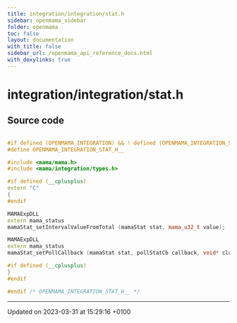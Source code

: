 ```yaml
---
title: integration/integration/stat.h
sidebar: openmama_sidebar
folder: openmama
toc: false
layout: documentation
with_title: false
sidebar_url: /openmama_api_reference_docs.html
with_doxylinks: true
---
```


# integration/integration/stat.h






## Source code

```cpp

#if defined (OPENMAMA_INTEGRATION) && ! defined (OPENMAMA_INTEGRATION_STAT_H__)
#define OPENMAMA_INTEGRATION_STAT_H__

#include <mama/mama.h>
#include <mama/integration/types.h>

#if defined (__cplusplus)
extern "C"
{
#endif

MAMAExpDLL
extern mama_status
mamaStat_setIntervalValueFromTotal (mamaStat stat, mama_u32_t value);

MAMAExpDLL
extern mama_status
mamaStat_setPollCallback (mamaStat stat, pollStatCb callback, void* closure);

#if defined (__cplusplus)
}
#endif

#endif /* OPENMAMA_INTEGRATION_STAT_H__ */
```


-------------------------------

Updated on 2023-03-31 at 15:29:16 +0100
